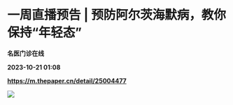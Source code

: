 # 一周直播预告 | 预防阿尔茨海默病，教你保持“年轻态”
**名医门诊在线**

**2023-10-21 01:08**

**https://m.thepaper.cn/detail/25004477**

![](https://imagepphcloud.thepaper.cn/pph/image/274/958/818.jpg)